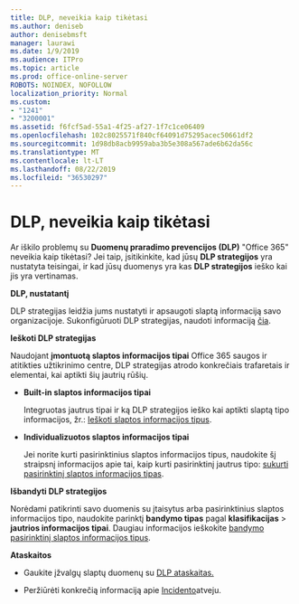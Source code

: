 ```yaml
---
title: DLP, neveikia kaip tikėtasi
ms.author: deniseb
author: denisebmsft
manager: laurawi
ms.date: 1/9/2019
ms.audience: ITPro
ms.topic: article
ms.prod: office-online-server
ROBOTS: NOINDEX, NOFOLLOW
localization_priority: Normal
ms.custom:
- "1241"
- "3200001"
ms.assetid: f6fcf5ad-55a1-4f25-af27-1f7c1ce06409
ms.openlocfilehash: 102c8025571f840cf64091d75295acec50661df2
ms.sourcegitcommit: 1d98db8acb9959aba3b5e308a567ade6b62da56c
ms.translationtype: MT
ms.contentlocale: lt-LT
ms.lasthandoff: 08/22/2019
ms.locfileid: "36530297"
---
```

# <a name="dlp-not-working-as-expected"></a>DLP, neveikia kaip tikėtasi

Ar iškilo problemų su **Duomenų praradimo prevencijos (DLP)** "Office 365" neveikia kaip tikėtasi? Jei taip, įsitikinkite, kad jūsų **DLP strategijos** yra nustatyta teisingai, ir kad jūsų duomenys yra kas **DLP strategijos** ieško kai jis yra vertinamas.
  
 **DLP, nustatantį**
  
DLP strategijas leidžia jums nustatyti ir apsaugoti slaptą informaciją savo organizacijoje. Sukonfigūruoti DLP strategijas, naudoti informaciją [čia](https://docs.microsoft.com/office365/securitycompliance/prevent-data-loss#set-up-dlp).
  
 **Ieškoti DLP strategijas**
  
Naudojant **įmontuotą slaptos informacijos tipai** Office 365 saugos ir atitikties užtikrinimo centre, DLP strategijas atrodo konkrečiais trafaretais ir elementai, kai aptikti šių jautrių rūšių.
  
- **Built-in slaptos informacijos tipai**

    Integruotas jautrus tipai ir ką DLP strategijos ieško kai aptikti slaptą tipo informacijos, žr.: [Ieškoti slaptos informacijos tipus](https://docs.microsoft.com/office365/securitycompliance/what-the-sensitive-information-types-look-for).

- **Individualizuotos slaptos informacijos tipai**

    Jei norite kurti pasirinktinius slaptos informacijos tipus, naudokite šį straipsnį informacijos apie tai, kaip kurti pasirinktinį jautrus tipo: [sukurti pasirinktinį slaptos informacijos tipas](https://docs.microsoft.com/office365/securitycompliance/create-a-custom-sensitive-information-type).

**Išbandyti DLP strategijos**

Norėdami patikrinti savo duomenis su įtaisytus arba pasirinktinius slaptos informacijos tipo, naudokite parinktį **bandymo tipas** pagal **klasifikacijas** > **jautrios informacijos tipai**. Daugiau informacijos ieškokite [bandymo pasirinktinį slaptos informacijos tipus](https://docs.microsoft.com/office365/securitycompliance/create-a-custom-sensitive-information-type#test-custom-sensitive-information-types-in-the-security--compliance-center).

 **Ataskaitos**
  
- Gaukite įžvalgų slaptų duomenų su [DLP ataskaitas.](https://docs.microsoft.com/office365/securitycompliance/data-loss-prevention-policies#dlp-reports)

- Peržiūrėti konkrečią informaciją apie [Incidento](https://docs.microsoft.com/office365/securitycompliance/data-loss-prevention-policies#incident-reports)atveju.
